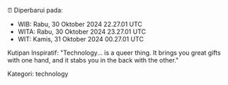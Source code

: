 ⏰ Diperbarui pada:
- WIB: Rabu, 30 Oktober 2024 22.27.01 UTC
- WITA: Rabu, 30 Oktober 2024 23.27.01 UTC
- WIT: Kamis, 31 Oktober 2024 00.27.01 UTC

Kutipan Inspiratif:
"Technology... is a queer thing. It brings you great gifts with one hand, and it stabs you in the back with the other."


Kategori: technology

